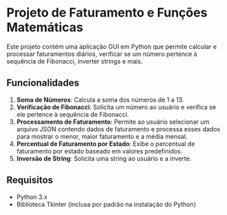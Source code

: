 # Projeto de Faturamento e Funções Matemáticas

Este projeto contém uma aplicação GUI em Python que permite calcular e processar faturamentos diários, verificar se um número pertence à sequência de Fibonacci, inverter strings e mais.

## Funcionalidades

1. **Soma de Números**: Calcula a soma dos números de 1 a 13.
2. **Verificação de Fibonacci**: Solicita um número ao usuário e verifica se ele pertence à sequência de Fibonacci.
3. **Processamento de Faturamento**: Permite ao usuário selecionar um arquivo JSON contendo dados de faturamento e processa esses dados para mostrar o menor, maior faturamento e a média mensal.
4. **Percentual de Faturamento por Estado**: Exibe o percentual de faturamento por estado baseado em valores predefinidos.
5. **Inversão de String**: Solicita uma string ao usuário e a inverte.

## Requisitos

- Python 3.x
- Biblioteca Tkinter (inclusa por padrão na instalação do Python)

